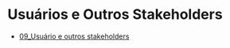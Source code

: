 # Usuários e Outros Stakeholders

 - [09_Usuário e outros stakeholders](https://github.com/rnataoliveira/OPE/blob/master/Arquivos/09%20-%20Usu%C3%A1rios%20e%20outros%20Stakeholders.pdf)